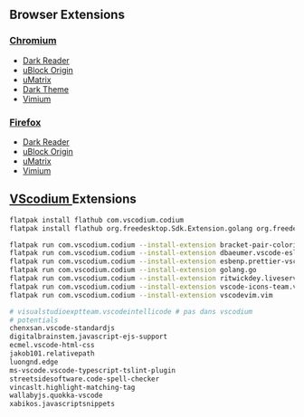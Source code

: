 ## Browser Extensions

### [Chromium](https://www.chromium.org/developers/how-tos/get-the-code)

- [Dark Reader](https://chrome.google.com/webstore/detail/dark-reader/eimadpbcbfnmbkopoojfekhnkhdbieeh)
- [uBlock Origin](https://chrome.google.com/webstore/detail/ublock-origin/cjpalhdlnbpafiamejdnhcphjbkeiagm?hl=fr)
- [uMatrix](https://chrome.google.com/webstore/detail/umatrix/ogfcmafjalglgifnmanfmnieipoejdcf?hl=fr)
- [Dark Theme](https://chrome.google.com/webstore/detail/material-simple-dark-grey/ookepigabmicjpgfnmncjiplegcacdbm)
- [Vimium](https://chrome.google.com/webstore/detail/vimium/dbepggeogbaibhgnhhndojpepiihcmeb?hl=en-US)

### [Firefox](https://www.mozilla.org/fr/firefox/all/)

- [Dark Reader](https://addons.mozilla.org/fr/firefox/addon/darkreader/)
- [uBlock Origin](https://addons.mozilla.org/fr/firefox/addon/ublock-origin)
- [uMatrix](https://addons.mozilla.org/en-US/firefox/addon/umatrix/)
- [Vimium](https://addons.mozilla.org/en-US/firefox/addon/vimium-ff/?src=search)

## [VScodium ](https://github.com/VSCodium/vscodium) Extensions

```bash
flatpak install flathub com.vscodium.codium
flatpak install flathub org.freedesktop.Sdk.Extension.golang org.freedesktop.Sdk.Extension.node14
```

```bash
flatpak run com.vscodium.codium --install-extension bracket-pair-colorizer-2
flatpak run com.vscodium.codium --install-extension dbaeumer.vscode-eslint
flatpak run com.vscodium.codium --install-extension esbenp.prettier-vscode
flatpak run com.vscodium.codium --install-extension golang.go
flatpak run com.vscodium.codium --install-extension ritwickdey.liveserver
flatpak run com.vscodium.codium --install-extension vscode-icons-team.vscode-icons
flatpak run com.vscodium.codium --install-extension vscodevim.vim

# visualstudioexptteam.vscodeintellicode # pas dans vscodium
# potentials
chenxsan.vscode-standardjs
digitalbrainstem.javascript-ejs-support
ecmel.vscode-html-css
jakob101.relativepath
luongnd.edge
ms-vscode.vscode-typescript-tslint-plugin
streetsidesoftware.code-spell-checker
vincaslt.highlight-matching-tag
wallabyjs.quokka-vscode
xabikos.javascriptsnippets
```

